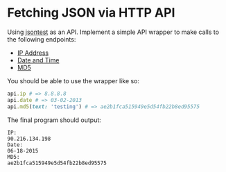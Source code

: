# Fetching JSON via HTTP API

Using [jsontest](http://www.jsontest.com) as an API. Implement a simple API wrapper to make calls to the following endpoints:

* [IP Address](http://www.jsontest.com/#ip)
* [Date and Time](http://www.jsontest.com/#date)
* [MD5](http://www.jsontest.com/#md5)

You should be able to use the wrapper like so:

```ruby
api.ip # => 8.8.8.8
api.date # => 03-02-2013
api.md5(text: 'testing') # => ae2b1fca515949e5d54fb22b8ed95575
```

The final program should output:

```
IP:
90.216.134.198
Date:
06-18-2015
MD5:
ae2b1fca515949e5d54fb22b8ed95575
```
